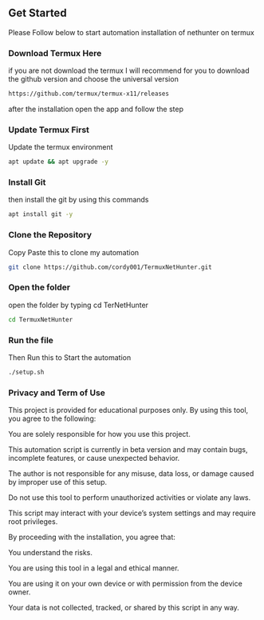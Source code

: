 ## Get Started

Please Follow below to start automation installation of nethunter on termux


### Download Termux Here 
if you are not download the termux I will recommend for you to download the github version and choose the universal version
```sh
https://github.com/termux/termux-x11/releases
```

after the installation open the app and follow the step

### Update Termux First
Update the termux environment
```sh
apt update && apt upgrade -y

```
### Install Git
then install the git by using this commands
```sh
apt install git -y

```
### Clone the Repository 
Copy Paste this to clone my automation
```sh
git clone https://github.com/cordy001/TermuxNetHunter.git

```
### Open the folder
open the folder by typing cd TerNetHunter
```sh
cd TermuxNetHunter

```
### Run the file
Then Run this to Start the automation
```sh
./setup.sh

```

### Privacy and Term of Use

This project is provided for educational purposes only. By using this tool, you agree to the following:

You are solely responsible for how you use this project.

This automation script is currently in beta version and may contain bugs, incomplete features, or cause unexpected behavior.

The author is not responsible for any misuse, data loss, or damage caused by improper use of this setup.

Do not use this tool to perform unauthorized activities or violate any laws.

This script may interact with your device’s system settings and may require root privileges.


By proceeding with the installation, you agree that:

You understand the risks.

You are using this tool in a legal and ethical manner.

You are using it on your own device or with permission from the device owner.


Your data is not collected, tracked, or shared by this script in any way.
